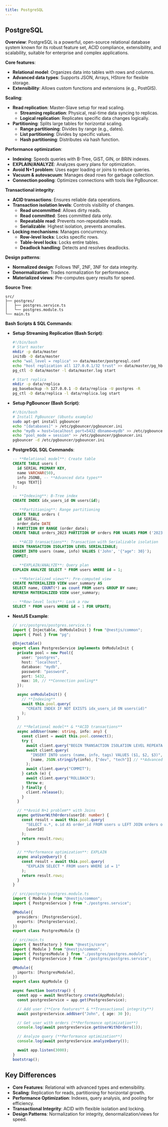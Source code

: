 ```yaml
---
title: PostgreSQL
---
```


## PostgreSQL

**Overview**: PostgreSQL is a powerful, open-source relational database system known for its robust feature set, ACID compliance, extensibility, and scalability, suitable for enterprise and complex applications.

**Core features**:

- **Relational model**: Organizes data into tables with rows and columns.
- **Advanced data types**: Supports JSON, Arrays, HStore for flexible storage.
- **Extensibility**: Allows custom functions and extensions (e.g., PostGIS).

**Scaling**:

- **Read replication**: Master-Slave setup for read scaling.
  - **Streaming replication**: Physical, real-time data syncing to replicas.
  - **Logical replication**: Replicates specific data changes logically.
- **Partitioning**: Splits large tables for horizontal scaling.
  - **Range partitioning**: Divides by range (e.g., dates).
  - **List partitioning**: Divides by specific values.
  - **Hash partitioning**: Distributes via hash function.

**Performance optimization**:

- **Indexing**: Speeds queries with B-Tree, GiST, GIN, or BRIN indexes.
- **EXPLAIN/ANALYZE**: Analyzes query plans for optimization.
- **Avoid N+1 problem**: Uses eager loading or joins to reduce queries.
- **Vacuum & autovacuum**: Manages dead rows for garbage collection.
- **Connection pooling**: Optimizes connections with tools like PgBouncer.

**Transactional integrity**:

- **ACID transactions**: Ensures reliable data operations.
- **Transaction isolation levels**: Controls visibility of changes.
  - **Read uncommitted**: Allows dirty reads.
  - **Read committed**: Sees committed data only.
  - **Repeatable read**: Prevents non-repeatable reads.
  - **Serializable**: Highest isolation, prevents anomalies.
- **Locking mechanisms**: Manages concurrency.
  - **Row-level locks**: Locks specific rows.
  - **Table-level locks**: Locks entire tables.
  - **Deadlock handling**: Detects and resolves deadlocks.

**Design patterns**:

- **Normalized design**: Follows 1NF, 2NF, 3NF for data integrity.
- **Denormalization**: Trades normalization for performance.
- **Materialized views**: Pre-computes query results for speed.

**Source Tree**:

```
src/
├── postgres/
│   ├── postgres.service.ts
│   └── postgres.module.ts
└── main.ts
```

**Bash Scripts & SQL Commands**:

- **Setup Streaming Replication (Bash Script)**:

  ```bash
  #!/bin/bash
  # Start master
  mkdir -p data/master
  initdb -D data/master
  echo "wal_level = replica" >> data/master/postgresql.conf
  echo "host replication all 127.0.0.1/32 trust" >> data/master/pg_hba.conf
  pg_ctl -D data/master -l data/master.log start

  # Start replica
  mkdir -p data/replica
  pg_basebackup -h 127.0.0.1 -D data/replica -U postgres -R
  pg_ctl -D data/replica -l data/replica.log start
  ```

- **Setup PgBouncer (Bash Script)**:

  ```bash
  #!/bin/bash
  # Install PgBouncer (Ubuntu example)
  sudo apt-get install pgbouncer
  echo "[databases]" > /etc/pgbouncer/pgbouncer.ini
  echo "mydb = host=localhost port=5432 dbname=mydb" >> /etc/pgbouncer/pgbouncer.ini
  echo "pool_mode = session" >> /etc/pgbouncer/pgbouncer.ini
  pgbouncer -d /etc/pgbouncer/pgbouncer.ini
  ```

- **PostgreSQL SQL Commands**:

  ```sql
  -- **Relational model**: Create table
  CREATE TABLE users (
    id SERIAL PRIMARY KEY,
    name VARCHAR(50),
    info JSONB, -- **Advanced data types**
    tags TEXT[]
  );

  -- **Indexing**: B-Tree index
  CREATE INDEX idx_users_id ON users(id);

  -- **Partitioning**: Range partitioning
  CREATE TABLE orders (
    id SERIAL,
    order_date DATE
  ) PARTITION BY RANGE (order_date);
  CREATE TABLE orders_2023 PARTITION OF orders FOR VALUES FROM ('2023-01-01') TO ('2023-12-31');

  -- **ACID transactions**: Transaction with Serializable isolation
  BEGIN TRANSACTION ISOLATION LEVEL SERIALIZABLE;
  INSERT INTO users (name, info) VALUES ('John', '{"age": 30}');
  COMMIT;

  -- **EXPLAIN/ANALYZE**: Query plan
  EXPLAIN ANALYZE SELECT * FROM users WHERE id = 1;

  -- **Materialized views**: Pre-computed view
  CREATE MATERIALIZED VIEW user_summary AS
  SELECT name, COUNT(*) as count FROM users GROUP BY name;
  REFRESH MATERIALIZED VIEW user_summary;

  -- **Row-level locks**: Lock a row
  SELECT * FROM users WHERE id = 1 FOR UPDATE;
  ```

- **NestJS Example**:

  ```typescript
  // src/postgres/postgres.service.ts
  import { Injectable, OnModuleInit } from "@nestjs/common";
  import { Pool } from "pg";

  @Injectable()
  export class PostgresService implements OnModuleInit {
    private pool = new Pool({
      user: "postgres",
      host: "localhost",
      database: "mydb",
      password: "password",
      port: 5432,
      max: 10, // **Connection pooling**
    });

    async onModuleInit() {
      // **Indexing**
      await this.pool.query(
        "CREATE INDEX IF NOT EXISTS idx_users_id ON users(id)"
      );
    }

    // **Relational model** & **ACID transactions**
    async addUser(name: string, info: any) {
      const client = await this.pool.connect();
      try {
        await client.query("BEGIN TRANSACTION ISOLATION LEVEL REPEATABLE READ");
        await client.query(
          "INSERT INTO users (name, info, tags) VALUES ($1, $2, $3)",
          [name, JSON.stringify(info), ["dev", "tech"]] // **Advanced data types**
        );
        await client.query("COMMIT");
      } catch (e) {
        await client.query("ROLLBACK");
        throw e;
      } finally {
        client.release();
      }
    }

    // **Avoid N+1 problem** with Joins
    async getUserWithOrders(userId: number) {
      const result = await this.pool.query(
        "SELECT u.*, o.id AS order_id FROM users u LEFT JOIN orders o ON u.id = o.user_id WHERE u.id = $1",
        [userId]
      );
      return result.rows;
    }

    // **Performance optimization**: EXPLAIN
    async analyzeQuery() {
      const result = await this.pool.query(
        "EXPLAIN SELECT * FROM users WHERE id = 1"
      );
      return result.rows;
    }
  }

  // src/postgres/postgres.module.ts
  import { Module } from "@nestjs/common";
  import { PostgresService } from "./postgres.service";

  @Module({
    providers: [PostgresService],
    exports: [PostgresService],
  })
  export class PostgresModule {}

  // src/main.ts
  import { NestFactory } from "@nestjs/core";
  import { Module } from "@nestjs/common";
  import { PostgresModule } from "./postgres/postgres.module";
  import { PostgresService } from "./postgres/postgres.service";

  @Module({
    imports: [PostgresModule],
  })
  export class AppModule {}

  async function bootstrap() {
    const app = await NestFactory.create(AppModule);
    const postgresService = app.get(PostgresService);

    // Add user (**Core features** & **Transactional integrity**)
    await postgresService.addUser("John", { age: 30 });

    // Get user with orders (**Performance optimization**)
    console.log(await postgresService.getUserWithOrders(1));

    // Analyze query (**Performance optimization**)
    console.log(await postgresService.analyzeQuery());

    await app.listen(3000);
  }
  bootstrap();
  ```

## Key Differences

- **Core Features**: Relational with advanced types and extensibility.
- **Scaling**: Replication for reads, partitioning for horizontal growth.
- **Performance Optimization**: Indexes, query analysis, and pooling for efficiency.
- **Transactional Integrity**: ACID with flexible isolation and locking.
- **Design Patterns**: Normalization for integrity, denormalization/views for speed.
